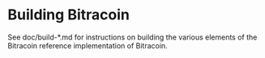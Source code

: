 Building Bitracoin
================

See doc/build-*.md for instructions on building the various
elements of the Bitracoin reference implementation of Bitracoin.
